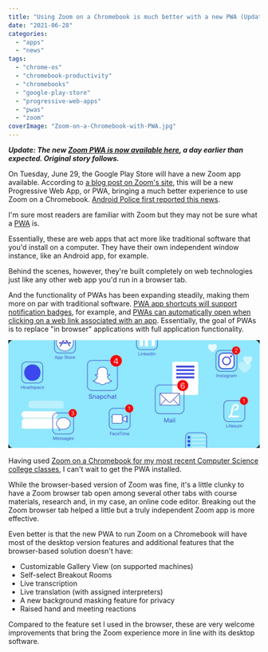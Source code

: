 ```yaml
---
title: "Using Zoom on a Chromebook is much better with a new PWA (Update: now available)"
date: "2021-06-28"
categories: 
  - "apps"
  - "news"
tags: 
  - "chrome-os"
  - "chromebook-productivity"
  - "chromebooks"
  - "google-play-store"
  - "progressive-web-apps"
  - "pwas"
  - "zoom"
coverImage: "Zoom-on-a-Chromebook-with-PWA.jpg"
---
```


**_Update: The new [Zoom PWA is now available here](https://play.google.com/store/apps/details?id=us.zoom.pwa.twa), a day earlier than expected. Original story follows._**

On Tuesday, June 29, the Google Play Store will have a new Zoom app available. According to [a blog post on Zoom's site](https://blog.zoom.us/how-to-use-zoom-on-a-chromebook/), this will be a new Progressive Web App, or PWA, bringing a much better experience to use Zoom on a Chromebook. [Android Police first reported this news](https://www.androidpolice.com/2021/06/27/the-zoom-app-for-chrome-sucks-but-a-better-pwa-is-on-the-way/).

I'm sure most readers are familiar with Zoom but they may not be sure what a [PWA](https://web.dev/progressive-web-apps/) is.

Essentially, these are web apps that act more like traditional software that you'd install on a computer. They have their own independent window instance, like an Android app, for example.

Behind the scenes, however, they're built completely on web technologies just like any other web app you'd run in a browser tab.

And the functionality of PWAs has been expanding steadily, making them more on par with traditional software. [PWA app shortcuts will support notification badges](https://www.aboutchromebooks.com/news/chrome-os-91-will-add-notification-badges-to-pwas-on-chromebooks/), for example, and [PWAs can automatically open when clicking on a web link associated with an app](https://www.aboutchromebooks.com/news/google-i-o-2021-9-new-chromebook-features-on-the-way/). Essentially, the goal of PWAs is to replace "in browser" applications with full application functionality.

![Progressive web app](images/progressive-web-app-badges-1024x439.jpg)

Having used [Zoom on a Chromebook for my most recent Computer Science college classes](https://www.aboutchromebooks.com/news/how-my-chromebook-is-getting-me-through-computer-science-college-classes/), I can't wait to get the PWA installed.

While the browser-based version of Zoom was fine, it's a little clunky to have a Zoom browser tab open among several other tabs with course materials, research and, in my case, an online code editor. Breaking out the Zoom browser tab helped a little but a truly independent Zoom app is more effective.

Even better is that the new PWA to run Zoom on a Chromebook will have most of the desktop version features and additional features that the browser-based solution doesn't have:

- Customizable Gallery View (on supported machines)
- Self-select Breakout Rooms
- Live transcription
- Live translation (with assigned interpreters)
- A new background masking feature for privacy
- Raised hand and meeting reactions

Compared to the feature set I used in the browser, these are very welcome improvements that bring the Zoom experience more in line with its desktop software.
